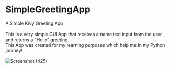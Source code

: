# SimpleGreetingApp
A Simple Kivy Greeting App
<br>
<br>
This is a very simple GUI App that receives a name text input from the user and returns a "Hello" greeting.
<br>
This App was created for my learning purposes which help me in my Python journey!
<br>
<br>
![Screenshot (425)](https://github.com/faiyankhan/SimpleGreetingApp/assets/144541895/033fd7c6-602d-4b60-a607-67acd9fe62f7)

